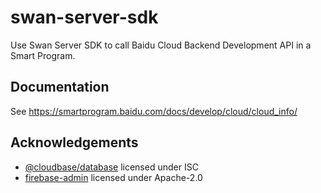 # swan-server-sdk

Use Swan Server SDK to call Baidu Cloud Backend Development API in a Smart Program. 

## Documentation

See https://smartprogram.baidu.com/docs/develop/cloud/cloud_info/

## Acknowledgements

- [@cloudbase/database](https://www.npmjs.com/package/@cloudbase/database) licensed under ISC
- [firebase-admin](https://www.npmjs.com/package/firebase-admin) licensed under Apache-2.0
